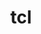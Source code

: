---
title: "tcl"
layout: cache
categories: [package, v0.19]
meta: {"versions": ["8.6.12"], "compilers": ["clang@=7.0.0", "gcc@=11.1.0", "gcc@=7.5.0", "oneapi@=2022.1.0"], "oss": ["ubuntu18.04", "ubuntu20.04"], "platforms": ["linux"], "targets": ["x86_64"], "stacks": ["e4s", "e4s-oneapi", "tutorial"], "num_specs": 5, "num_specs_by_stack": {"tutorial": 3, "e4s": 1, "e4s-oneapi": 1}}
spec_details: [{"hash": "36jwtbo5qcqulyxs5s43k774ty2ewu4e", "compiler": "clang@=7.0.0", "versions": ["8.6.12"], "os": "ubuntu18.04", "platform": "linux", "target": "x86_64", "variants": ["build_system=autotools"], "stacks": ["tutorial"], "size": "-", "tarball": "https://binaries.spack.io/releases/v0.19/build_cache/linux-ubuntu18.04-x86_64/clang-7.0.0/tcl-8.6.12/linux-ubuntu18.04-x86_64-clang-7.0.0-tcl-8.6.12-36jwtbo5qcqulyxs5s43k774ty2ewu4e.spack"}, {"hash": "v63n6wxe4a45dbmmpqbmjpfio3z7liej", "compiler": "gcc@=7.5.0", "versions": ["8.6.12"], "os": "ubuntu18.04", "platform": "linux", "target": "x86_64", "variants": ["build_system=autotools"], "stacks": ["tutorial"], "size": "-", "tarball": "https://binaries.spack.io/releases/v0.19/build_cache/linux-ubuntu18.04-x86_64/gcc-7.5.0/tcl-8.6.12/linux-ubuntu18.04-x86_64-gcc-7.5.0-tcl-8.6.12-v63n6wxe4a45dbmmpqbmjpfio3z7liej.spack"}, {"hash": "rakrbasefv2odpemtbrfn2qrbpeq4jip", "compiler": "gcc@=7.5.0", "versions": ["8.6.12"], "os": "ubuntu18.04", "platform": "linux", "target": "x86_64", "variants": ["build_system=autotools"], "stacks": ["tutorial"], "size": "-", "tarball": "https://binaries.spack.io/releases/v0.19/build_cache/linux-ubuntu18.04-x86_64/gcc-7.5.0/tcl-8.6.12/linux-ubuntu18.04-x86_64-gcc-7.5.0-tcl-8.6.12-rakrbasefv2odpemtbrfn2qrbpeq4jip.spack"}, {"hash": "3kchlj55ditfwixkynrg5eted2y2we7x", "compiler": "gcc@=11.1.0", "versions": ["8.6.12"], "os": "ubuntu20.04", "platform": "linux", "target": "x86_64", "variants": ["build_system=autotools"], "stacks": ["e4s"], "size": "-", "tarball": "https://binaries.spack.io/releases/v0.19/build_cache/linux-ubuntu20.04-x86_64/gcc-11.1.0/tcl-8.6.12/linux-ubuntu20.04-x86_64-gcc-11.1.0-tcl-8.6.12-3kchlj55ditfwixkynrg5eted2y2we7x.spack"}, {"hash": "u3ztaxyqw7smy26i76qfrqvbnw6ga5tk", "compiler": "oneapi@=2022.1.0", "versions": ["8.6.12"], "os": "ubuntu20.04", "platform": "linux", "target": "x86_64", "variants": ["build_system=autotools"], "stacks": ["e4s-oneapi"], "size": "-", "tarball": "https://binaries.spack.io/releases/v0.19/build_cache/linux-ubuntu20.04-x86_64/oneapi-2022.1.0/tcl-8.6.12/linux-ubuntu20.04-x86_64-oneapi-2022.1.0-tcl-8.6.12-u3ztaxyqw7smy26i76qfrqvbnw6ga5tk.spack"}]
---